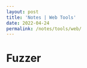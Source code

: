 ```yaml
---
layout: post
title: 'Notes | Web Tools'
date: 2022-04-24
permalink: /notes/tools/web/
---
```


# [](#header-4)Fuzzer

